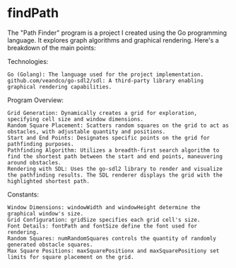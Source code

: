 # findPath

The "Path Finder" program is a project I created using the Go programming language. It explores graph algorithms and graphical rendering. Here's a breakdown of the main points:

Technologies:

    Go (Golang): The language used for the project implementation.
    github.com/veandco/go-sdl2/sdl: A third-party library enabling graphical rendering capabilities.

Program Overview:

    Grid Generation: Dynamically creates a grid for exploration, specifying cell size and window dimensions.
    Random Square Placement: Scatters random squares on the grid to act as obstacles, with adjustable quantity and positions.
    Start and End Points: Designates specific points on the grid for pathfinding purposes.
    Pathfinding Algorithm: Utilizes a breadth-first search algorithm to find the shortest path between the start and end points, maneuvering around obstacles.
    Rendering with SDL: Uses the go-sdl2 library to render and visualize the pathfinding results. The SDL renderer displays the grid with the highlighted shortest path.

Constants:

    Window Dimensions: windowWidth and windowHeight determine the graphical window's size.
    Grid Configuration: gridSize specifies each grid cell's size.
    Font Details: fontPath and fontSize define the font used for rendering.
    Random Squares: numRandomSquares controls the quantity of randomly generated obstacle squares.
    Max Square Positions: maxSquarePositionx and maxSquarePositiony set limits for square placement on the grid.
